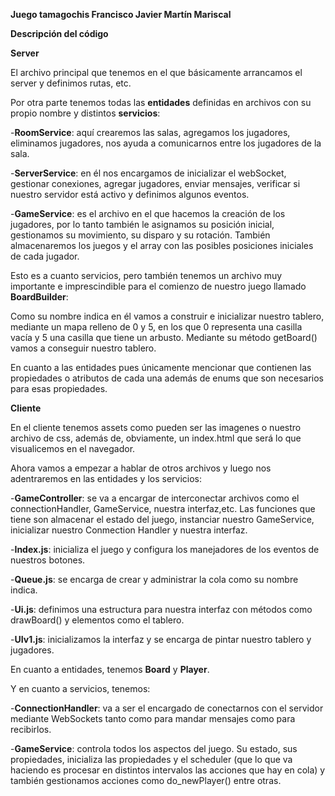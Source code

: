 **Juego tamagochis Francisco Javier Martín Mariscal**

**Descripción del código** 

**Server**

El archivo principal que tenemos en el que básicamente arrancamos el server y definimos rutas, etc.

Por otra parte tenemos todas las **entidades** definidas en archivos con su propio nombre y distintos **servicios**:

-**RoomService**: aquí crearemos las salas, agregamos los jugadores, eliminamos jugadores, nos ayuda a comunicarnos entre los jugadores de la sala.

-**ServerService**: en él nos encargamos de inicializar el webSocket, gestionar conexiones, agregar jugadores, enviar mensajes, verificar si nuestro servidor está activo y definimos algunos eventos.

-**GameService**: es el archivo en el que hacemos la creación de los jugadores, por lo tanto también le asignamos su posición inicial, gestionamos su movimiento, su disparo y su rotación. También almacenaremos los juegos y el array con las posibles posiciones iniciales de cada jugador.


Esto es a cuanto servicios, pero también tenemos un archivo muy importante e imprescindible para el comienzo de nuestro juego llamado **BoardBuilder**:

Como su nombre indica en él vamos a construir e inicializar nuestro tablero, mediante un mapa relleno de 0 y 5, en los que 0 representa una casilla vacía y 5 una casilla que tiene un arbusto. Mediante su método getBoard() vamos a conseguir nuestro tablero.

En cuanto a las entidades pues únicamente mencionar que contienen las propiedades o atributos de cada una además de enums que son necesarios para esas propiedades.

**Cliente**

En el cliente tenemos assets como pueden ser las imagenes o nuestro archivo de css, además de, obviamente, un index.html que será lo que visualicemos en el navegador.

Ahora vamos a empezar a hablar de otros archivos y luego nos adentraremos en las entidades y los servicios:

-**GameController**: se va a encargar de interconectar archivos como el connectionHandler, GameService, nuestra interfaz,etc. Las funciones que tiene son almacenar el estado del juego, instanciar nuestro GameService, inicializar nuestro Conmection Handler y nuestra interfaz.

-**Index.js**: inicializa el juego y configura los manejadores de los eventos de nuestros botones.

-**Queue.js**: se encarga de crear y administrar la cola como su nombre indica.

-**Ui.js**: definimos una estructura para nuestra interfaz con métodos como drawBoard() y elementos como el tablero.

-**UIv1.js**: inicializamos la interfaz y se encarga de pintar nuestro tablero y jugadores.

En cuanto a entidades, tenemos **Board** y **Player**.

Y en cuanto a servicios, tenemos:

-**ConnectionHandler**: va a ser el encargado de conectarnos con el servidor mediante WebSockets tanto como para mandar mensajes como para recibirlos.

-**GameService**: controla todos los aspectos del juego. Su estado, sus propiedades, inicializa las propiedades y el scheduler (que lo que va haciendo es procesar en distintos intervalos las acciones que hay en cola) y también gestionamos acciones como do_newPlayer() entre otras.

